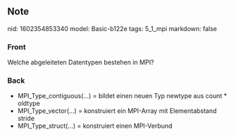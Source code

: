 ## Note
nid: 1602354853340
model: Basic-b122e
tags: 5_1_mpi
markdown: false

### Front
Welche abgeleiteten Datentypen bestehen in MPI?

### Back
<ul>
  <li>MPI_Type_contiguous(...) = bildet einen neuen Typ newtype aus
  count * oldtype
  <li>MPI_Type_vector(...) = konstruiert ein MPI-Array mit
  Elementabstand stride
  <li>MPI_Type_struct(...) = konstruiert einen MPI-Verbund
</ul>
